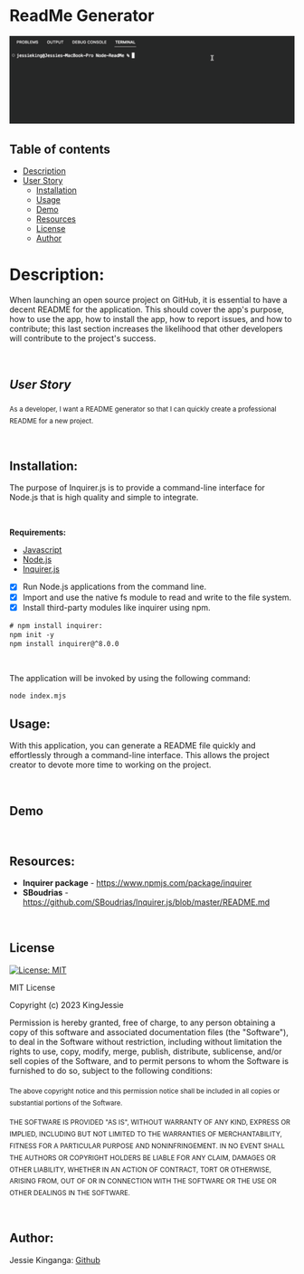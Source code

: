 # ReadMe Generator
![screenshot](images/cli.gif)

## Table of contents
  - [Description](#description)
  - [User Story](#user-story)
      - [Installation](#installation)
      - [Usage](#usage)
      - [Demo](#demo)
      - [Resources](#resources)
      - [License](#license)
      - [Author](#author)
      

# Description:
When launching an open source project on GitHub, it is essential to have a decent README for the application. This should cover the app's purpose, how to use the app, how to install the app, how to report issues, and how to contribute; this last section increases the likelihood that other developers will contribute to the project's success. 

<br>

## ***User Story***

<sub>As a developer, I want a README generator so that I can quickly create a professional README for a new project.</sub>

<br>

## **Installation:**
The purpose of Inquirer.js is to provide a command-line interface for Node.js that is high quality and simple to integrate.

<br>

**Requirements:**
* [Javascript](https://www.javascript.com/)
* [Node.js](http://nodejs.org)
* [Inquirer.js](https://github.com/inquirer/inquirer.js)

- [x] Run Node.js applications from the command line.
- [x] Import and use the native fs module to read and write to the file system.
- [x] Install third-party modules like inquirer using npm.

```
# npm install inquirer:
npm init -y
npm install inquirer@^8.0.0
```

<br>

The application will be invoked by using the following command:

```bash
node index.mjs
```

## Usage:
With this application, you can generate a README file quickly and effortlessly through a command-line interface. This allows the project creator to devote more time to working on the project.

<br>
 
## Demo


<br>

## Resources:
- **Inquirer package** - https://www.npmjs.com/package/inquirer
- **SBoudrias** - https://github.com/SBoudrias/Inquirer.js/blob/master/README.md

<br>

## License
[![License: MIT](https://img.shields.io/badge/License-MIT-yellow.svg)](https://opensource.org/licenses/MIT)

MIT License

Copyright (c) 2023 KingJessie

Permission is hereby granted, free of charge, to any person obtaining a copy of this software and associated documentation files (the "Software"), to deal in the Software without restriction, including without limitation the rights to use, copy, modify, merge, publish, distribute, sublicense, and/or sell copies of the Software, and to permit persons to whom the Software is furnished to do so, subject to the following conditions:

<sub>The above copyright notice and this permission notice shall be included in all copies or substantial portions of the Software.</sub>

<sub>THE SOFTWARE IS PROVIDED "AS IS", WITHOUT WARRANTY OF ANY KIND, EXPRESS OR IMPLIED, INCLUDING BUT NOT LIMITED TO THE WARRANTIES OF MERCHANTABILITY, FITNESS FOR A PARTICULAR PURPOSE AND NONINFRINGEMENT. IN NO EVENT SHALL THE AUTHORS OR COPYRIGHT HOLDERS BE LIABLE FOR ANY CLAIM, DAMAGES OR OTHER LIABILITY, WHETHER IN AN ACTION OF CONTRACT, TORT OR OTHERWISE, ARISING FROM, OUT OF OR IN CONNECTION WITH THE SOFTWARE OR THE USE OR OTHER DEALINGS IN THE SOFTWARE.</sub>

<br>

## Author:
Jessie Kinganga: 
[Github](https://github.com/KingJessie)

